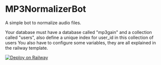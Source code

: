 # MP3NormalizerBot
A simple bot to normalize audio files.

Your database must have a database called "mp3gain" and a collection called "users", also define a unique index for user_id in this collection of users
You also have to configure some variables, they are all explained in the railway template.

[![Deploy on Railway](https://railway.app/button.svg)](https://railway.app/template/2Y-h7T?referralCode=3IFFda)

